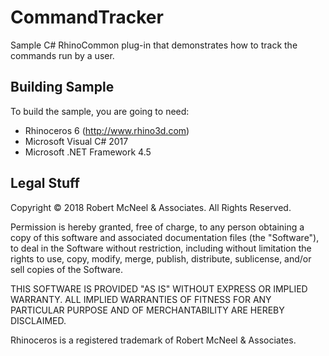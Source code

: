 CommandTracker
==============

Sample C# RhinoCommon plug-in that demonstrates how to track the commands run by a user.

Building Sample
--------------------
To build the sample, you are going to need:

* Rhinoceros 6 (http://www.rhino3d.com)
* Microsoft Visual C# 2017
* Microsoft .NET Framework 4.5

Legal Stuff
-----------
Copyright © 2018 Robert McNeel & Associates. All Rights Reserved.

Permission is hereby granted, free of charge, to any person obtaining a copy of
this software and associated documentation files (the "Software"), to deal in
the Software without restriction, including without limitation the rights to use,
copy, modify, merge, publish, distribute, sublicense, and/or sell copies of the
Software.

THIS SOFTWARE IS PROVIDED "AS IS" WITHOUT EXPRESS OR IMPLIED WARRANTY. ALL IMPLIED
WARRANTIES OF FITNESS FOR ANY PARTICULAR PURPOSE AND OF MERCHANTABILITY ARE HEREBY
DISCLAIMED.

Rhinoceros is a registered trademark of Robert McNeel & Associates.
